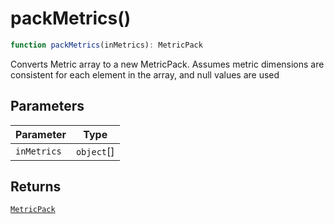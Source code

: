 # packMetrics()

```ts
function packMetrics(inMetrics): MetricPack
```

Converts Metric array to a new MetricPack.
Assumes metric dimensions are consistent for each element in the array, and null values are used

## Parameters

| Parameter | Type |
| ------ | ------ |
| `inMetrics` | `object`[] |

## Returns

[`MetricPack`](../interfaces/MetricPack.md)
